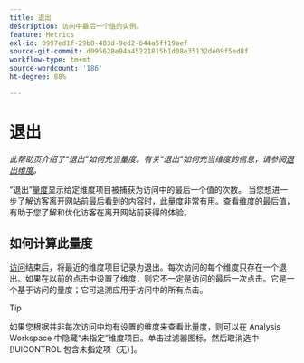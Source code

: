 ```yaml
---
title: 退出
description: 访问中最后一个值的实例。
feature: Metrics
exl-id: 0997ed1f-29b0-403d-9ed2-644a5ff19aef
source-git-commit: d095628e94a45221815b1d08e35132de09f5ed8f
workflow-type: tm+mt
source-wordcount: '186'
ht-degree: 88%

---
```


# 退出

*此帮助页介绍了“退出”如何充当量度。有关“退出”如何充当维度的信息，请参阅[退出维度](../dimensions/exit-dimensions.md)。*

“退出”[量度](overview.md)显示给定维度项目被捕获为访问中的最后一个值的次数。 当您想进一步了解访客离开网站前最后看到的内容时，此量度非常有用。查看维度的最后值，有助于您了解和优化访客在离开网站前获得的体验。

## 如何计算此量度

[访问](visits.md)结束后，将最近的维度项目记录为退出。每次访问的每个维度只存在一个退出。如果在以前的点击中设置了维度，则它不一定是访问的最后一次点击。它是一个基于访问的量度；它可追溯应用于访问中的所有点击。

>[!TIP]
>
>如果您根据并非每次访问中均有设置的维度来查看此量度，则可以在 Analysis Workspace 中隐藏“未指定”维度项目。单击过滤器图标，然后取消选中[!UICONTROL 包含未指定项（无）]。
